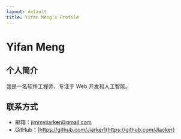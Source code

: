 ```yaml
---
layout: default
title: Yifan Meng's Profile
---
```


# Yifan Meng

## 个人简介
我是一名软件工程师，专注于 Web 开发和人工智能。

## 联系方式
- 邮箱：[jimmyjiarker@gmail.com](mailto:jimmyjiarker@gmail.com)
- GitHub：[https://github.com/Jiarker](https://github.com/Jiacker)